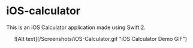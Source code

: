 # iOS-calculator
This is an iOS Calculator application made using Swift 2.

<center>![Alt text](/Screenshots/iOS-Calculator.gif "iOS Calculator Demo GIF")</center>
